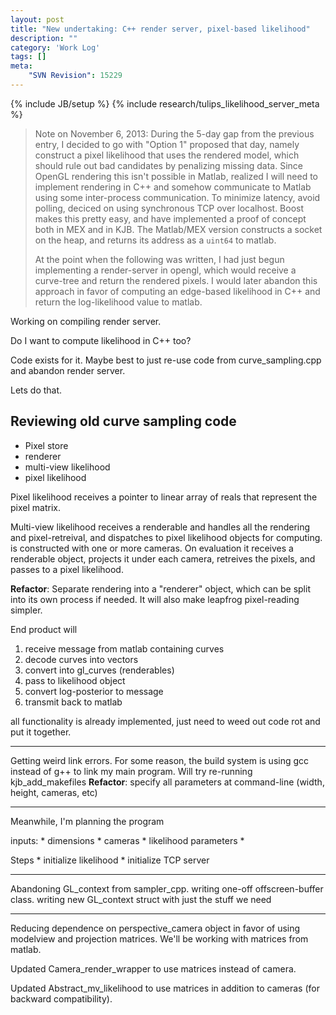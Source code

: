 ```yaml
---
layout: post
title: "New undertaking: C++ render server, pixel-based likelihood"
description: ""
category: 'Work Log'
tags: []
meta: 
    "SVN Revision": 15229
---
```

{% include JB/setup %}
{% include research/tulips_likelihood_server_meta %}

> Note on November 6, 2013: During the 5-day gap from the previous entry, I decided to go with "Option 1" proposed that day, namely construct a pixel likelihood that uses the rendered model, which should rule out bad candidates by penalizing missing data.  Since OpenGL rendering this isn't possible  in Matlab, realized I will need to implement rendering in C++ and somehow communicate to Matlab using some inter-process communication.   To minimize latency, avoid polling, deciced on using synchronous TCP over localhost.  Boost makes this pretty easy, and have implemented a proof of concept both in MEX and in KJB.   The Matlab/MEX version constructs a socket on the heap, and returns its address as a `uint64` to matlab.  
>
> At the point when the following was written, I had just begun implementing a render-server in opengl, which would receive a curve-tree and return the rendered pixels.  I would later abandon this approach in favor of computing an edge-based likelihood in C++ and return the log-likelihood value to matlab.

Working on compiling render server.

Do I want to compute likelihood in C++ too?

Code exists for it.  Maybe best to just re-use code from curve_sampling.cpp and abandon render server.

Lets do that.  

Reviewing old curve sampling code
-----------------------------

* Pixel store
* renderer
* multi-view likelihood
* pixel likelihood

Pixel likelihood receives a pointer to linear array of reals that represent the pixel matrix.  

Multi-view likelihood receives a renderable and handles all the rendering and pixel-retreival, and dispatches to pixel likelihood objects for computing.  is constructed with one or more cameras.  On evaluation it receives a renderable object, projects it under each camera, retreives the pixels, and passes to a pixel likelihood.


**Refactor**: Separate rendering into a "renderer" object, which can be split into its own process if needed.  It will also make leapfrog pixel-reading simpler.

End product will

1. receive message from matlab containing curves
2. decode curves into vectors
3. convert into gl_curves (renderables)
4. pass to likelihood object
5. convert log-posterior to message
6. transmit back to matlab

all functionality is already implemented, just need to weed out code rot and put it together.

---

Getting weird link errors.  For some reason, the build system is using gcc instead of g++ to link my main program.  Will try re-running kjb_add_makefiles
**Refactor**: specify all parameters at command-line (width, height, cameras, etc)

---

Meanwhile, I'm planning the program

inputs:
    * dimensions
    * cameras
    * likelihood parameters
    * 


Steps
    * initialize likelihood
    * initialize TCP server

----

Abandoning GL_context from sampler_cpp.  writing one-off offscreen-buffer class.  writing new GL_context struct with just the stuff we need

---

Reducing dependence on perspective_camera object in favor of using modelview and projection matrices.  We'll be working with matrices from matlab.

Updated Camera_render_wrapper to use matrices instead of camera.

Updated Abstract_mv_likelihood to use matrices in addition to cameras (for backward compatibility).


